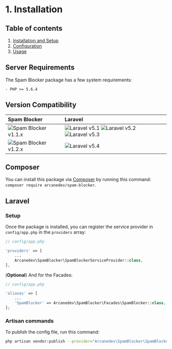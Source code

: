 # 1. Installation

## Table of contents

  1. [Installation and Setup](1.Installation-and-Setup.md)
  2. [Configuration](2.Configuration.md)
  3. [Usage](3.Usage.md)

## Server Requirements

The Spam Blocker package has a few system requirements:

```
- PHP >= 5.6.4
```

## Version Compatibility

| Spam Blocker                               | Laravel                                                                                |
|:-------------------------------------------|:---------------------------------------------------------------------------------------|
| ![Spam Blocker v1.1.x][spam_blocker_1_2_x] | ![Laravel v5.1][laravel_5_1] ![Laravel v5.2][laravel_5_2] ![Laravel v5.3][laravel_5_3] |
| ![Spam Blocker v1.2.x][spam_blocker_1_3_x] | ![Laravel v5.4][laravel_5_4]                                                           |

[laravel_5_1]:  https://img.shields.io/badge/v5.1-supported-brightgreen.svg?style=flat-square "Laravel v5.1"
[laravel_5_2]:  https://img.shields.io/badge/v5.2-supported-brightgreen.svg?style=flat-square "Laravel v5.2"
[laravel_5_3]:  https://img.shields.io/badge/v5.3-supported-brightgreen.svg?style=flat-square "Laravel v5.3"
[laravel_5_4]:  https://img.shields.io/badge/v5.4-supported-brightgreen.svg?style=flat-square "Laravel v5.4"

[spam_blocker_1_2_x]: https://img.shields.io/badge/version-1.2.*-blue.svg?style=flat-square "Spam Blocker v1.2.*"
[spam_blocker_1_3_x]: https://img.shields.io/badge/version-1.3.*-blue.svg?style=flat-square "Spam Blocker v1.3.*"

## Composer

You can install this package via [Composer](http://getcomposer.org/) by running this command: `composer require arcanedev/spam-blocker`.

## Laravel

### Setup

Once the package is installed, you can register the service provider in `config/app.php` in the `providers` array:

```php
// config/app.php

'providers' => [
    ...
    Arcanedev\SpamBlocker\SpamBlockerServiceProvider::class,
],
```

(**Optional**) And for the Facades:

```php
// config/app.php

'aliases' => [
    ...
    'SpamBlocker' => Arcanedev\SpamBlocker\Facades\SpamBlocker::class,
];
```

### Artisan commands

To publish the config file, run this command:

```bash
php artisan vendor:publish --provider="Arcanedev\SpamBlocker\SpamBlockerServiceProvider"
```
